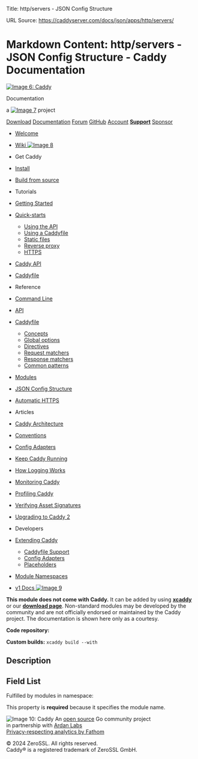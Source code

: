 Title: http/servers - JSON Config Structure

URL Source: https://caddyserver.com/docs/json/apps/http/servers/

Markdown Content:
http/servers - JSON Config Structure - Caddy Documentation
=============== 

[![Image 6: Caddy](https://caddyserver.com/old/resources/images/caddy-logo.svg)](https://caddyserver.com/)

Documentation

a [![Image 7](https://caddyserver.com/old/resources/images/zerossl-logo.svg)](https://zerossl.com/) project

[Download](https://caddyserver.com/download) [Documentation](https://caddyserver.com/docs/) [Forum](https://caddy.community/) [GitHub](https://github.com/caddyserver/caddy) [Account](https://caddyserver.com/account/) [**Support**](https://caddyserver.com/support) [Sponsor](https://caddyserver.com/sponsor)

*   [Welcome](https://caddyserver.com/docs/)
*   [Wiki ![Image 8](https://caddyserver.com/old/resources/images/external-link.svg)](https://caddy.community/c/wiki/13) 
*   Get Caddy
*   [Install](https://caddyserver.com/docs/install)
*   [Build from source](https://caddyserver.com/docs/build)
*   Tutorials
*   [Getting Started](https://caddyserver.com/docs/getting-started)
*   [Quick-starts](https://caddyserver.com/docs/quick-starts)
    *   [Using the API](https://caddyserver.com/docs/quick-starts/api)
    *   [Using a Caddyfile](https://caddyserver.com/docs/quick-starts/caddyfile)
    *   [Static files](https://caddyserver.com/docs/quick-starts/static-files)
    *   [Reverse proxy](https://caddyserver.com/docs/quick-starts/reverse-proxy)
    *   [HTTPS](https://caddyserver.com/docs/quick-starts/https)
*   [Caddy API](https://caddyserver.com/docs/api-tutorial)
*   [Caddyfile](https://caddyserver.com/docs/caddyfile-tutorial)
*   Reference
*   [Command Line](https://caddyserver.com/docs/command-line)
*   [API](https://caddyserver.com/docs/api)
*   [Caddyfile](https://caddyserver.com/docs/caddyfile)
    *   [Concepts](https://caddyserver.com/docs/caddyfile/concepts)
    *   [Global options](https://caddyserver.com/docs/caddyfile/options)
    *   [Directives](https://caddyserver.com/docs/caddyfile/directives)
    *   [Request matchers](https://caddyserver.com/docs/caddyfile/matchers)
    *   [Response matchers](https://caddyserver.com/docs/caddyfile/response-matchers)
    *   [Common patterns](https://caddyserver.com/docs/caddyfile/patterns)
*   [Modules](https://caddyserver.com/docs/modules/)
*   [JSON Config Structure](https://caddyserver.com/docs/json/)
*   [Automatic HTTPS](https://caddyserver.com/docs/automatic-https)
*   Articles
*   [Caddy Architecture](https://caddyserver.com/docs/architecture)
*   [Conventions](https://caddyserver.com/docs/conventions)
*   [Config Adapters](https://caddyserver.com/docs/config-adapters)
*   [Keep Caddy Running](https://caddyserver.com/docs/running)
*   [How Logging Works](https://caddyserver.com/docs/logging)
*   [Monitoring Caddy](https://caddyserver.com/docs/metrics)
*   [Profiling Caddy](https://caddyserver.com/docs/profiling)
*   [Verifying Asset Signatures](https://caddyserver.com/docs/signature-verification)
*   [Upgrading to Caddy 2](https://caddyserver.com/docs/v2-upgrade)
*   Developers
*   [Extending Caddy](https://caddyserver.com/docs/extending-caddy)
    *   [Caddyfile Support](https://caddyserver.com/docs/extending-caddy/caddyfile)
    *   [Config Adapters](https://caddyserver.com/docs/extending-caddy/config-adapters)
    *   [Placeholders](https://caddyserver.com/docs/extending-caddy/placeholders)
*   [Module Namespaces](https://caddyserver.com/docs/extending-caddy/namespaces)
  
*   [v1 Docs ![Image 9](https://caddyserver.com/old/resources/images/external-link.svg)](https://caddyserver.com/caddy-v1-docs-archive.tar.gz) 

**This module does not come with Caddy.** It can be added by using **[xcaddy](https://caddyserver.com/docs/build#xcaddy)** or our **[download page](https://caddyserver.com/download)**. Non-standard modules may be developed by the community and are not officially endorsed or maintained by the Caddy project. The documentation is shown here only as a courtesy.  
  
**Code repository:[](javascript:)**  
  
**Custom builds:** `xcaddy build --with `

Description
-----------

Field List
----------

Fulfilled by modules in namespace:

This property is **required** because it specifies the module name.

![Image 10: Caddy](https://caddyserver.com/old/resources/images/caddy-logo.svg) An [open source](https://github.com/caddyserver/caddy) Go community project  
in partnership with [Ardan Labs](https://www.ardanlabs.com/)  
[Privacy-respecting analytics by Fathom](https://usefathom.com/ref/AUKNWU)

© 2024 ZeroSSL. All rights reserved.  
Caddy® is a registered trademark of ZeroSSL GmbH.
